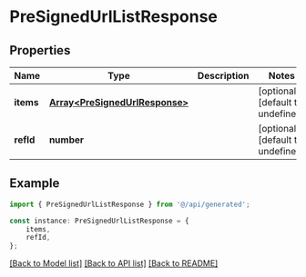 # PreSignedUrlListResponse


## Properties

Name | Type | Description | Notes
------------ | ------------- | ------------- | -------------
**items** | [**Array&lt;PreSignedUrlResponse&gt;**](PreSignedUrlResponse.md) |  | [optional] [default to undefined]
**refId** | **number** |  | [optional] [default to undefined]

## Example

```typescript
import { PreSignedUrlListResponse } from '@/api/generated';

const instance: PreSignedUrlListResponse = {
    items,
    refId,
};
```

[[Back to Model list]](../README.md#documentation-for-models) [[Back to API list]](../README.md#documentation-for-api-endpoints) [[Back to README]](../README.md)
